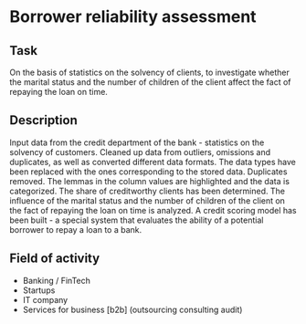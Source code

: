 # Borrower reliability assessment

## Task
On the basis of statistics on the solvency of clients, to investigate whether the marital status and the number of children of the client affect the fact of repaying the loan on time.

## Description
Input data from the credit department of the bank - statistics on the solvency of customers.
Cleaned up data from outliers, omissions and duplicates, as well as converted different data formats. The data types have been replaced with the ones corresponding to the stored data. Duplicates removed. The lemmas in the column values are highlighted and the data is categorized.
The share of creditworthy clients has been determined.
The influence of the marital status and the number of children of the client on the fact of repaying the loan on time is analyzed.
A credit scoring model has been built - a special system that evaluates the ability of a potential borrower to repay a loan to a bank.

## Field of activity

* Banking / FinTech
* Startups
* IT company
* Services for business [b2b] (outsourcing consulting audit)
